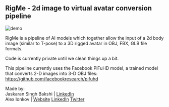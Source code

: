 ## RigMe - 2d image to virtual avatar conversion pipeline

![demo](https://raw.githubusercontent.com/tonightio/rigmebase/gh-pages/demo.jpg)

RigMe is a pipeline of AI models which together allow the input of a 2d body image (similar to T-pose) to a 3D rigged avatar in OBJ, FBX, GLB file formats.

Code is currently private until we clean things up a bit.

 This pipeline currently uses the Facebook PiFuHD model, a trained model that converts 2-D images into 3-D OBJ files: https://github.com/facebookresearch/pifuhd
 
 
 Made by: \
 Jaskaran Singh Bakshi | <a href='https://www.linkedin.com/in/jas-bakshi'>LinkedIn</a> \
 Alex Ionkov | <a href='https://ionkov.tech'>Website</a> <a href='https://www.linkedin.com/in/aionkov'>LinkedIn</a> <a href='https://twitter.com/i0nif'>Twitter</a>
